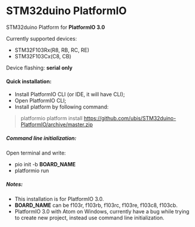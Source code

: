 # STM32duino PlatformIO
STM32duino Platform for **PlatformIO 3.0**

Currently supported devices: 
* STM32F103Rx(R8, RB, RC, RE)
* STM32F103Cx(C8, CB)

Device flashing: **serial only**

#### Quick installation:
* Install PlatformIO CLI (or IDE, it will have CLI);
* Open PlatformIO CLI;
* Install platform by following command:

> platformio platform install https://github.com/ubis/STM32duino-PlatformIO/archive/master.zip

##### Command line initialization:
Open terminal and write:
* pio init -b __BOARD_NAME__
* platformio run

##### **Notes:** 
* This installation is for PlatformIO 3.0.
* __BOARD_NAME__ can be f103r, f103rb, f103rc, f103re, f103c8, f103cb.
* PlatformIO 3.0 with Atom on Windows, currently have a bug while trying to create new project, instead use command line initialization.
